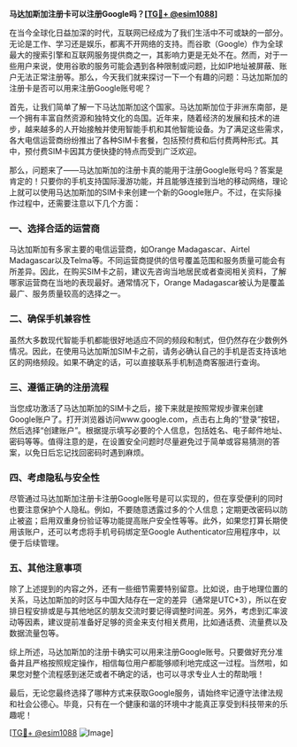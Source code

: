**马达加斯加注册卡可以注册Google吗？[[TG💪+ @esim1088](https://t.me/s/esim1088)]**

在当今全球化日益加深的时代，互联网已经成为了我们生活中不可或缺的一部分。无论是工作、学习还是娱乐，都离不开网络的支持。而谷歌（Google）作为全球最大的搜索引擎和互联网服务提供商之一，其影响力更是无处不在。然而，对于一些用户来说，使用谷歌的服务可能会遇到各种限制或问题，比如IP地址被屏蔽、账户无法正常注册等。那么，今天我们就来探讨一下一个有趣的问题：马达加斯加的注册卡是否可以用来注册Google账号呢？

首先，让我们简单了解一下马达加斯加这个国家。马达加斯加位于非洲东南部，是一个拥有丰富自然资源和独特文化的岛国。近年来，随着经济的发展和技术的进步，越来越多的人开始接触并使用智能手机和其他智能设备。为了满足这些需求，各大电信运营商纷纷推出了各种SIM卡套餐，包括预付费和后付费两种形式。其中，预付费SIM卡因其方便快捷的特点而受到广泛欢迎。

那么，问题来了——马达加斯加的注册卡真的能用于注册Google账号吗？答案是肯定的！只要你的手机支持国际漫游功能，并且能够连接到当地的移动网络，理论上就可以使用马达加斯加的SIM卡来创建一个新的Google账户。不过，在实际操作过程中，还需要注意以下几个方面：

### 一、选择合适的运营商

马达加斯加有多家主要的电信运营商，如Orange Madagascar、Airtel Madagascar以及Telma等。不同运营商提供的信号覆盖范围和服务质量可能会有所差异。因此，在购买SIM卡之前，建议先咨询当地居民或者查阅相关资料，了解哪家运营商在当地的表现最好。通常情况下，Orange Madagascar被认为是覆盖最广、服务质量较高的选择之一。

### 二、确保手机兼容性

虽然大多数现代智能手机都能很好地适应不同的频段和制式，但仍然存在少数例外情况。因此，在使用马达加斯加SIM卡之前，请务必确认自己的手机是否支持该地区的网络频段。如果不确定的话，可以直接联系手机制造商客服进行查询。

### 三、遵循正确的注册流程

当您成功激活了马达加斯加的SIM卡之后，接下来就是按照常规步骤来创建Google账户了。打开浏览器访问www.google.com，点击右上角的“登录”按钮，然后选择“创建账户”。根据提示填写必要的个人信息，包括姓名、电子邮件地址、密码等等。值得注意的是，在设置安全问题时尽量避免过于简单或容易猜测的答案，以免日后忘记找回密码时遇到麻烦。

### 四、考虑隐私与安全性

尽管通过马达加斯加注册卡注册Google账号是可以实现的，但在享受便利的同时也要注意保护个人隐私。例如，不要随意透露过多的个人信息；定期更改密码以防止被盗；启用双重身份验证等功能提高账户安全性等等。此外，如果您打算长期使用该账户，还可以考虑将手机号码绑定至Google Authenticator应用程序中，以便于后续管理。

### 五、其他注意事项

除了上述提到的内容之外，还有一些细节需要特别留意。比如说，由于地理位置的关系，马达加斯加的时区与中国大陆存在一定的差异（通常是UTC+3），所以在安排日程安排或是与其他地区的朋友交流时要记得调整时间差。另外，考虑到汇率波动等因素，建议提前准备好足够的资金来支付相关费用，比如通话费、流量费以及数据流量包等。

综上所述，马达加斯加的注册卡确实可以用来注册Google账号。只要做好充分准备并且严格按照规定操作，相信每位用户都能够顺利地完成这一过程。当然啦，如果您对整个流程感到迷茫或者不确定的话，也可以寻求专业人士的帮助哦！

最后，无论您最终选择了哪种方式来获取Google服务，请始终牢记遵守法律法规和社会公德心。毕竟，只有在一个健康和谐的环境中才能真正享受到科技带来的乐趣呢！

[[TG💪+ @esim1088](https://t.me/s/esim1088) ![Image](https://i.postimg.cc/4NQfJmqS/Snipaste-2025-05-13-00-14-12.png)]